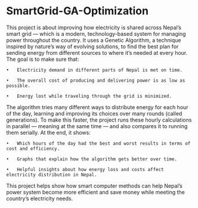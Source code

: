 # SmartGrid-GA-Optimization

This project is about improving how electricity is shared across Nepal’s smart grid — which is a modern, technology-based system for managing power throughout the country. It uses a Genetic Algorithm, a technique inspired by nature’s way of evolving solutions, to find the best plan for sending energy from different sources to where it’s needed at every hour.
The goal is to make sure that:

    •	Electricity demand in different parts of Nepal is met on time.

    •	The overall cost of producing and delivering power is as low as possible.

    •	Energy lost while traveling through the grid is minimized.

The algorithm tries many different ways to distribute energy for each hour of the day, learning and improving its choices over many rounds (called generations). To make this faster, the project runs these hourly calculations in parallel — meaning at the same time — and also compares it to running them serially.
At the end, it shows:

    •	Which hours of the day had the best and worst results in terms of cost and efficiency.

    •	Graphs that explain how the algorithm gets better over time.

    •	Helpful insights about how energy loss and costs affect electricity distribution in Nepal.

This project helps show how smart computer methods can help Nepal’s power system become more efficient and save money while meeting the country’s electricity needs.

